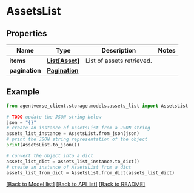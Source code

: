# AssetsList


## Properties

Name | Type | Description | Notes
------------ | ------------- | ------------- | -------------
**items** | [**List[Asset]**](Asset.md) | List of assets retrieved. | 
**pagination** | [**Pagination**](Pagination.md) |  | 

## Example

```python
from agentverse_client.storage.models.assets_list import AssetsList

# TODO update the JSON string below
json = "{}"
# create an instance of AssetsList from a JSON string
assets_list_instance = AssetsList.from_json(json)
# print the JSON string representation of the object
print(AssetsList.to_json())

# convert the object into a dict
assets_list_dict = assets_list_instance.to_dict()
# create an instance of AssetsList from a dict
assets_list_from_dict = AssetsList.from_dict(assets_list_dict)
```
[[Back to Model list]](../README.md#documentation-for-models) [[Back to API list]](../README.md#documentation-for-api-endpoints) [[Back to README]](../README.md)



